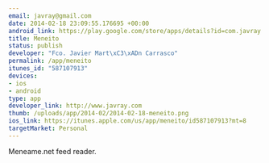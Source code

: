 ```yaml
--- 
email: javray@gmail.com
date: 2014-02-18 23:09:55.176695 +00:00
android_link: https://play.google.com/store/apps/details?id=com.javray.Meneito
title: Meneito
status: publish
developer: "Fco. Javier Mart\xC3\xADn Carrasco"
permalink: /app/meneito
itunes_id: "587107913"
devices: 
- ios
- android
type: app
developer_link: http://www.javray.com
thumb: /uploads/app/2014-02/2014-02-18-meneito.png
ios_link: https://itunes.apple.com/us/app/meneito/id587107913?mt=8
targetMarket: Personal
---
```


Meneame.net feed reader.
